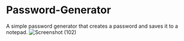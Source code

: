 # Password-Generator
A simple password generator that creates a password and saves it to a notepad.
![Screenshot (102)](https://github.com/Oswiny/Password-Generator/assets/71399357/452aa113-b21f-444c-bd1a-8910863ef0f8)
